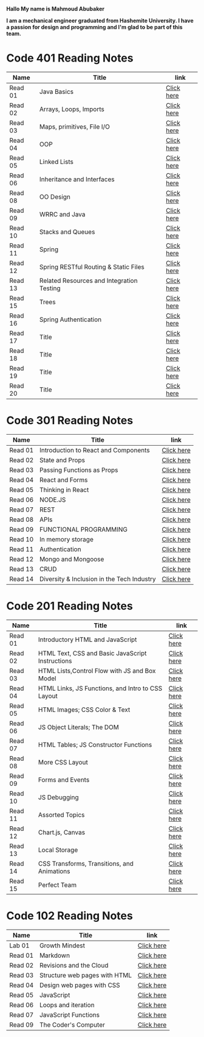 **Hallo My name is Mahmoud Abubaker**

**I am a mechanical engineer graduated from Hashemite University. I have a passion for design and programming and I'm glad to be part of this team.**

# Code 401 Reading Notes

| Name  |   Title                                          |link              |
|-------|--------------------------------------------------|------------------|
|Read 01 |Java Basics| [Click here](https://mahmoudabubaker9.github.io/reading-notes/Read401/Read401)           |
|Read 02 |Arrays, Loops, Imports| [Click here](https://mahmoudabubaker9.github.io/reading-notes/Read401/Read402)           |
|Read 03 |Maps, primitives, File I/O| [Click here](https://mahmoudabubaker9.github.io/reading-notes/Read401/Read403)           |
|Read 04 |OOP | [Click here](https://mahmoudabubaker9.github.io/reading-notes/Read401/Read404)           |
|Read 05 |Linked Lists| [Click here](https://mahmoudabubaker9.github.io/reading-notes/Read401/Read405)           |
|Read 06 |Inheritance and Interfaces| [Click here](https://mahmoudabubaker9.github.io/reading-notes/Read401/Read406)           |
|Read 08 |OO Design| [Click here](https://mahmoudabubaker9.github.io/reading-notes/Read401/Read408)           |
|Read 09 |WRRC and Java| [Click here](https://mahmoudabubaker9.github.io/reading-notes/Read401/Read409)           |
|Read 10 |Stacks and Queues| [Click here](https://mahmoudabubaker9.github.io/reading-notes/Read401/Read410)           |
|Read 11 |Spring| [Click here](https://mahmoudabubaker9.github.io/reading-notes/Read401/Read411)           |          |
|Read 12 |Spring RESTful Routing & Static Files| [Click here](https://mahmoudabubaker9.github.io/reading-notes/Read401/Read412)           |
|Read 13 |Related Resources and Integration Testing| [Click here](https://mahmoudabubaker9.github.io/reading-notes/Read401/Read413)           |
|Read 15 |Trees| [Click here](https://mahmoudabubaker9.github.io/reading-notes/Read401/Read415)           |
|Read 16 |Spring Authentication| [Click here](https://mahmoudabubaker9.github.io/reading-notes/Read401/Read416)           |
|Read 17 |Title| [Click here](https://mahmoudabubaker9.github.io/reading-notes/Read401/Read417)           |
|Read 18 |Title| [Click here](https://mahmoudabubaker9.github.io/reading-notes/Read401/Read418)           |
|Read 19 |Title| [Click here](https://mahmoudabubaker9.github.io/reading-notes/Read401/Read419)           |
|Read 20 |Title| [Click here](https://mahmoudabubaker9.github.io/reading-notes/Read401/Read420)           |

# Code 301 Reading Notes

| Name  |   Title                                          |link              |
|-------|--------------------------------------------------|------------------|
|Read 01 |Introduction to React and Components             | [Click here](https://mahmoudabubaker9.github.io/reading-notes/Read301/Read301)           |
|Read 02 |State and Props                                  | [Click here](https://mahmoudabubaker9.github.io/reading-notes/Read301/Read302)           |
|Read 03 |Passing Functions as Props                       | [Click here](https://mahmoudabubaker9.github.io/reading-notes/Read301/Read303)           |
|Read 04 |React and Forms                                  | [Click here](https://mahmoudabubaker9.github.io/reading-notes/Read301/Read304)           |
|Read 05 |Thinking in React                                | [Click here](https://mahmoudabubaker9.github.io/reading-notes/Read301/Read305)           |
|Read 06 |NODE.JS                                          | [Click here](https://mahmoudabubaker9.github.io/reading-notes/Read301/Read306)           |
|Read 07 |REST                                             | [Click here](https://mahmoudabubaker9.github.io/reading-notes/Read301/Read307)           |
|Read 08 |APIs                                             | [Click here](https://mahmoudabubaker9.github.io/reading-notes/Read301/Read308)           |
|Read 09 |FUNCTIONAL PROGRAMMING                           | [Click here](https://mahmoudabubaker9.github.io/reading-notes/Read301/Read309)           |
|Read 10 |In memory storage                                | [Click here](https://mahmoudabubaker9.github.io/reading-notes/Read301/Read310)           |
|Read 11 |Authentication                                   | [Click here](https://mahmoudabubaker9.github.io/reading-notes/Read301/Read311)           |
|Read 12 |Mongo and Mongoose                               | [Click here](https://mahmoudabubaker9.github.io/reading-notes/Read301/Read312)           |
|Read 13 |CRUD                                             | [Click here](https://mahmoudabubaker9.github.io/reading-notes/Read301/Read313)           |
|Read 14 |Diversity & Inclusion in the Tech   Industry                                                   | [Click here](https://mahmoudabubaker9.github.io/reading-notes/Read301/Read314)           |

# Code 201 Reading Notes

| Name  |   Title                                          |link              |
|-------|--------------------------------------------------|------------------|
|Read 01 |Introductory HTML and JavaScript                 | [Click here](https://mahmoudabubaker9.github.io/reading-notes/Read201/Read201)           |
|Read 02 |HTML Text, CSS  and Basic JavaScript Instructions| [Click here](https://mahmoudabubaker9.github.io/reading-notes/Read201/Read202)           |
|Read 03 |HTML Lists,Control Flow with JS and Box Model    | [Click here](https://mahmoudabubaker9.github.io/reading-notes/Read201/Read203)           |
|Read 04 |HTML Links, JS Functions, and Intro to CSS Layout| [Click here](https://mahmoudabubaker9.github.io/reading-notes/Read201/Read204)           |
|Read 05 |HTML Images; CSS Color & Text                    | [Click here](https://mahmoudabubaker9.github.io/reading-notes/Read201/Read205)           |
|Read 06 |JS Object Literals; The DOM                      | [Click here](https://mahmoudabubaker9.github.io/reading-notes/Read201/Read206)           |
|Read 07 |HTML Tables; JS Constructor Functions            | [Click here](https://mahmoudabubaker9.github.io/reading-notes/Read201/Read207)           |
|Read 08 |More CSS Layout                                  | [Click here](https://mahmoudabubaker9.github.io/reading-notes/Read201/Read208)           |
|Read 09 |Forms and Events                                 | [Click here](https://mahmoudabubaker9.github.io/reading-notes/Read201/Read209)           |
|Read 10 |JS Debugging                                     | [Click here](https://mahmoudabubaker9.github.io/reading-notes/Read201/Read210)           |
|Read 11 |Assorted Topics                                  | [Click here](https://mahmoudabubaker9.github.io/reading-notes/Read201/Read211)           |
|Read 12 |Chart.js, Canvas                                 | [Click here](https://mahmoudabubaker9.github.io/reading-notes/Read201/Read212)           |
|Read 13 |Local Storage                                    | [Click here](https://mahmoudabubaker9.github.io/reading-notes/Read201/Read213)           |
|Read 14 |CSS Transforms, Transitions, and Animations      | [Click here](https://mahmoudabubaker9.github.io/reading-notes/Read201/Read214)           |
|Read 15 |Perfect Team                                     | [Click here](https://mahmoudabubaker9.github.io/reading-notes/Read201/Read215)           |

# Code 102 Reading Notes

| Name  |   Title                       |link              |
|-------|------------------------------ |------------------|
|Lab 01 | Growth Mindest                | [Click here](https://mahmoudabubaker9.github.io/reading-notes/Read102/Lab01)   |
|Read 01| Markdown                      | [Click here](https://mahmoudabubaker9.github.io/reading-notes/Read102/Read01)  |
|Read 02| Revisions and the Cloud       | [Click here](https://mahmoudabubaker9.github.io/reading-notes/Read102/Read02)  |
|Read 03| Structure web pages with HTML | [Click here](https://mahmoudabubaker9.github.io/reading-notes/Read102/Read03)  |
|Read 04| Design web pages with CSS     | [Click here](https://mahmoudabubaker9.github.io/reading-notes/Read102/Read04)  |
|Read 05| JavaScript                    | [Click here](https://mahmoudabubaker9.github.io/reading-notes/Read102/Read05)  |
|Read 06| Loops and iteration           | [Click here](https://mahmoudabubaker9.github.io/reading-notes/Read102/Read06)  |
|Read 07| JavaScript Functions          | [Click here](https://mahmoudabubaker9.github.io/reading-notes/Read102/Read07)  |
|Read 09| The Coder's Computer          | [Click here](https://mahmoudabubaker9.github.io/reading-notes/Read102/Read09)  |
